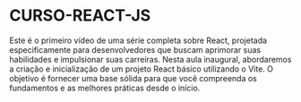 # CURSO-REACT-JS
Este é o primeiro vídeo de uma série completa sobre React, projetada especificamente para desenvolvedores que buscam aprimorar suas habilidades e impulsionar suas carreiras. Nesta aula inaugural, abordaremos a criação e inicialização de um projeto React básico utilizando o Vite. O objetivo é fornecer uma base sólida para que você compreenda os fundamentos e as melhores práticas desde o início.
